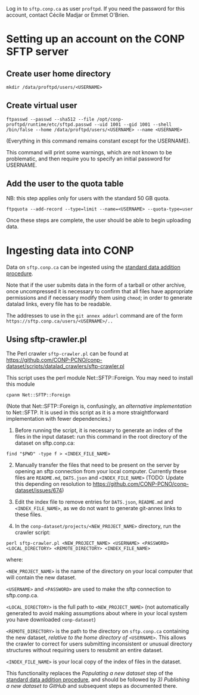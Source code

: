 
Log in to ```sftp.conp.ca``` as user ```proftpd```.  If you need the password for this account, contact Cécile Madjar or Emmet O'Brien.

# Setting up an account on the CONP SFTP server

## Create user home directory

```
mkdir /data/proftpd/users/<USERNAME>
```

## Create virtual user

```
ftpasswd --passwd --sha512 --file /opt/conp-proftpd/runtime/etc/sftpd.passwd --uid 1001 --gid 1001 --shell /bin/false --home /data/proftpd/users/<USERNAME> --name <USERNAME>
```

(Everything in this command remains constant except for the USERNAME).

This command will print some warnings, which are not known to be problematic, and then require you to specify an initial password for USERNAME.

## Add the user to the quota table

NB: this step applies only for users with the standard 50 GB quota.

```
ftpquota --add-record --type=limit --name=<USERNAME> --quota-type=user
```

Once these steps are complete, the user should be able to begin uploading data.


# Ingesting data into CONP

Data on ```sftp.conp.ca``` can be ingested using the [standard data addition procedure](https://github.com/CONP-PCNO/conp-documentation/blob/master/datalad_dataset_addition_procedure.md).

Note that if the user submits data in the form of a tarball or other archive, once uncompressed it is necessary to confirm that all files have appropriate permissions and if necessary modify them using ```chmod```; in order to generate datalad links, every file has to be readable.

The addresses to use in the ```git annex addurl``` command are of the form ```https://sftp.conp.ca/users/<USERNAME>/..```

## Using sftp-crawler.pl

The Perl crawler ```sftp-crawler.pl``` can be found at https://github.com/CONP-PCNO/conp-dataset/scripts/datalad_crawlers/sftp-crawler.pl

This script uses the perl module Net::SFTP::Foreign.  You may need to install this module 

```
cpanm Net::SFTP::Foreign
```

(Note that Net::SFTP::Foreign is, confusingly, an *alternative implementation* to Net::SFTP. It is used in this script as it is a more straightforward implementation with fewer dependencies.)

1. Before running the script, it is necessary to generate an index of the files in the input dataset: run this command in the root directory of the dataset on sftp.conp.ca:

```
find "$PWD" -type f > <INDEX_FILE_NAME>
```

2. Manually transfer the files that need to be present on the server by opening an sftp connection from your local computer.  Currently these files are ```README.md```,  ```DATS.json```  and ```<INDEX_FILE_NAME>``` (TODO: Update this depending on resolution to https://github.com/CONP-PCNO/conp-dataset/issues/674)

3. Edit the index file to remove entries for ```DATS.json```, ```README.md``` and ```<INDEX_FILE_NAME>```, as we do not want to generate git-annex links to these files.  

4. In the ```conp-dataset/projects/<NEW_PROJECT_NAME>``` directory, run the crawler script:

```
perl sftp-crawler.pl <NEW_PROJECT_NAME> <USERNAME> <PASSWORD> <LOCAL_DIRECTORY> <REMOTE_DIRECTORY> <INDEX_FILE_NAME>
```

where:

```<NEW_PROJECT_NAME>``` is the name of the directory on your local computer that will contain the new dataset.

```<USERNAME>``` and ```<PASSWORD>``` are used to make the sftp connection to sftp.conp.ca.

```<LOCAL_DIRECTORY>``` is the full path to ```<NEW_PROJECT_NAME>``` (not automatically generated to avoid making assumptions about where in your local system you have downloaded ```conp-dataset```)

```<REMOTE_DIRECTORY>``` is the path to the directory on ```sftp.conp.ca``` containing the new dataset,  *relative to the home directory of* ```<USERNAME>```.  This allows the crawler to correct for users submitting inconsistent or unusual directory structures without requiring users to resubmit an entire dataset.

  ```<INDEX_FILE_NAME>``` is your local copy of the index of files in the dataset.
  
This functionality replaces the *Populating a new dataset* step of the [standard data addition procedure](https://github.com/CONP-PCNO/conp-documentation/blob/master/datalad_dataset_addition_procedure.md), and should be followed by *3) Publishing a new dataset to GitHub* and subsequent steps as documented there.

